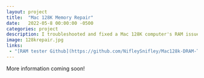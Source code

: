 ```yaml
---
layout: project
title:  "Mac 128K Memory Repair"
date:   2022-05-8 00:00:00 -0500
categories: project
description: I troubleshooted and fixed a Mac 128K computer's RAM issues and created a custom tool to test the memory ICs along the way.
image: 128krepair.jpg
links:
 - "[RAM tester Github](https://github.com/NifleySnifley/Mac128k-DRAM-Tester)"
---
```


More information coming soon!

